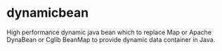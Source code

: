 dynamicbean
===========

High performance dynamic java bean which to replace Map or Apache DynaBean or Cglib BeanMap to provide dynamic data container in Java.
